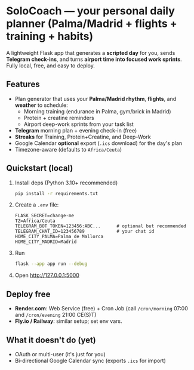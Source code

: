 # SoloCoach — your personal daily planner (Palma/Madrid + flights + training + habits)

A lightweight Flask app that generates a **scripted day** for you, sends **Telegram check-ins**,
and turns **airport time into focused work sprints**. Fully local, free, and easy to deploy.

## Features
- Plan generator that uses your **Palma/Madrid rhythm**, **flights**, and **weather** to schedule:
  - Morning training (endurance in Palma, gym/brick in Madrid)
  - Protein + creatine reminders
  - Airport deep-work sprints from your task list
- **Telegram** morning plan + evening check-in (free)
- **Streaks** for Training, Protein+Creatine, and Deep-Work
- Google Calendar **optional** export (`.ics` download) for the day's plan
- Timezone-aware (defaults to `Africa/Ceuta`)

## Quickstart (local)
1. Install deps (Python 3.10+ recommended)
   ```bash
   pip install -r requirements.txt
   ```
2. Create a `.env` file:
   ```
   FLASK_SECRET=change-me
   TZ=Africa/Ceuta
   TELEGRAM_BOT_TOKEN=123456:ABC...      # optional but recommended
   TELEGRAM_CHAT_ID=123456789            # your chat id
   HOME_CITY_PALMA=Palma de Mallorca
   HOME_CITY_MADRID=Madrid
   ```
3. Run
   ```bash
   flask --app app run --debug
   ```
4. Open http://127.0.0.1:5000

## Deploy free
- **Render.com**: Web Service (free) + Cron Job (call `/cron/morning` 07:00 and `/cron/evening` 21:00 CE(S)T)
- **Fly.io / Railway**: similar setup; set env vars.

## What it doesn't do (yet)
- OAuth or multi-user (it's just for you)
- Bi-directional Google Calendar sync (exports `.ics` for import)
